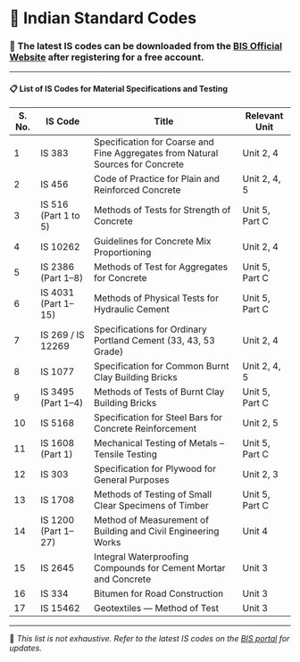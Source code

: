 # 📘 Indian Standard Codes

### 🔗 The latest IS codes can be downloaded from the [BIS Official Website](https://www.bis.gov.in) after registering for a free account.

---

#### 📋 List of IS Codes for Material Specifications and Testing

| **S. No.** | **IS Code**         | **Title**                                                                                      | **Relevant Unit** |
|------------|---------------------|------------------------------------------------------------------------------------------------|-------------------|
| 1          | IS 383               | Specification for Coarse and Fine Aggregates from Natural Sources for Concrete                 | Unit 2, 4         |
| 2          | IS 456               | Code of Practice for Plain and Reinforced Concrete                                             | Unit 2, 4, 5      |
| 3          | IS 516 (Part 1 to 5) | Methods of Tests for Strength of Concrete                                                      | Unit 5, Part C    |
| 4          | IS 10262             | Guidelines for Concrete Mix Proportioning                                                      | Unit 2, 4         |
| 5          | IS 2386 (Part 1–8)   | Methods of Test for Aggregates for Concrete                                                    | Unit 5, Part C    |
| 6          | IS 4031 (Part 1–15)  | Methods of Physical Tests for Hydraulic Cement                                                 | Unit 5, Part C    |
| 7          | IS 269 / IS 12269    | Specifications for Ordinary Portland Cement (33, 43, 53 Grade)                                 | Unit 2, 4         |
| 8          | IS 1077              | Specification for Common Burnt Clay Building Bricks                                            | Unit 2, 4, 5      |
| 9          | IS 3495 (Part 1–4)   | Methods of Tests of Burnt Clay Building Bricks                                                 | Unit 5, Part C    |
| 10         | IS 5168              | Specification for Steel Bars for Concrete Reinforcement                                        | Unit 2, 5         |
| 11         | IS 1608 (Part 1)     | Mechanical Testing of Metals – Tensile Testing                                                 | Unit 5, Part C    |
| 12         | IS 303               | Specification for Plywood for General Purposes                                                 | Unit 2, 3         |
| 13         | IS 1708              | Methods of Testing of Small Clear Specimens of Timber                                          | Unit 5, Part C    |
| 14         | IS 1200 (Part 1–27)  | Method of Measurement of Building and Civil Engineering Works                                  | Unit 4            |
| 15         | IS 2645              | Integral Waterproofing Compounds for Cement Mortar and Concrete                                | Unit 3            |
| 16         | IS 334               | Bitumen for Road Construction                                                                  | Unit 3            |
| 17         | IS 15462             | Geotextiles — Method of Test                                                                   | Unit 3            |

---

📝 *This list is not exhaustive. Refer to the latest IS codes on the [BIS portal](https://www.bis.gov.in) for updates.*

